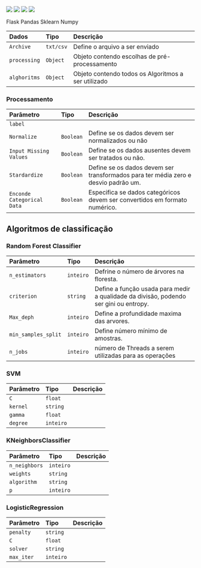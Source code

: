 
<img src="https://img.shields.io/static/v1?label=Python&message=language&color=blue&style=for-the-badge&logo=Python"/>
<img src="https://img.shields.io/static/v1?label=Pandas&message=library&color=yellow&style=for-the-badge&logo=Pandas"/>
<img src="https://img.shields.io/static/v1?label=sklearn&message=library&color=red&style=for-the-badge&logo=scikitlearn"/>
<img src="https://img.shields.io/static/v1?label=numpy&message=library&color=red&style=for-the-badge&logo=numpy"/>


Flask
Pandas
Sklearn
Numpy

| Dados        | Tipo     | Descrição   |
| :----------  | :-----   | :---------- |
| `Archive`    | `txt/csv`| Define o arquivo a ser enviado |
| `processing` | `Object` | Objeto contendo escolhas de pré-processamento  |
| `alghoritms` | `Object` | Objeto contendo todos os Algoritmos a ser utilizado |


### Processamento 

| Parâmetro                  | Tipo         | Descrição   |
| :----------                | :-----       | :---------- |
| `label`|
| `Normalize`                | `Boolean`    | Define se os dados devem ser normalizados ou não  |
| `Input Missing Values`     | `Boolean`    | Define se os dados ausentes devem ser tratados ou não. |
| `Stardardize`              | `Boolean`    | Define se os dados devem ser transformados para ter média zero e desvio padrão um. |
| `Enconde Categorical Data` | `Boolean`    | Especifica se dados categóricos devem ser convertidos em formato numérico. |


## Algoritmos de classificação 


### Random Forest Classifier
| Parâmetro   | Tipo   | Descrição   |
| :---------- | :----- | :---------- |
| `n_estimators` | `inteiro` | Defrine o número de árvores na floresta. |
| `criterion` | `string` | Define a função usada para medir a qualidade da divisão, podendo ser gini ou entropy. |
| `Max_deph` | `inteiro` | Define a profundidade maxima das arvores. |
| `min_samples_split` | `inteiro` | Define número mínimo de amostras. |
|`n_jobs`|  `inteiro` | número de Threads a serem utilizadas para as operações |



### SVM
| Parâmetro   | Tipo   | Descrição   |
| :---------- | :----- | :---------- |
| `C` | `float` |  |
| `kernel` | `string` | |
| `gamma` | `float` |  |
| `degree` | `inteiro` |  |


### KNeighborsClassifier
| Parâmetro   | Tipo   | Descrição   |
| :---------- | :----- | :---------- |
| `n_neighbors` | `inteiro` |  |
| `weights` | `string` | |
| `algorithm` | `string` |  |
| `p` | `inteiro` |  |


### LogisticRegression
| Parâmetro   | Tipo   | Descrição   |
| :---------- | :----- | :---------- |
| `penalty` | `string` |  |
| `C` | `float` | |
| `solver` | `string` |  |
| `max_iter` | `inteiro` |  |
